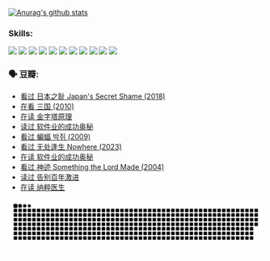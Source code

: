 
[![Anurag's github stats](https://github-readme-stats.vercel.app/api?username=w940853815)](https://github.com/anuraghazra/github-readme-stats)

### Skills:

<code><img height="32" src="https://cdn.jsdelivr.net/npm/simple-icons@v5/icons/python.svg"></code>
<code><img height="32" src="https://cdn.jsdelivr.net/npm/simple-icons@v5/icons/javascript.svg"></code>
<code><img height="32" src="https://cdn.jsdelivr.net/npm/simple-icons@v5/icons/django.svg"></code>
<code><img height="32" src="https://cdn.jsdelivr.net/npm/simple-icons@v5/icons/flask.svg"></code>
<code><img height="32" src="https://cdn.jsdelivr.net/npm/simple-icons@v5/icons/vuetify.svg"></code>
<code><img height="32" src="https://cdn.jsdelivr.net/npm/simple-icons@v5/icons/git.svg"></code>
<code><img height="32" src="https://cdn.jsdelivr.net/npm/simple-icons@v5/icons/docker.svg"></code>
<code><img height="32" src="https://cdn.jsdelivr.net/npm/simple-icons@v5/icons/postgresql.svg"></code>
<code><img height="32" src="https://cdn.jsdelivr.net/npm/simple-icons@v5/icons/elasticsearch.svg"></code>
<code><img height="32" src="https://cdn.jsdelivr.net/npm/simple-icons@v5/icons/macos.svg"></code>
<code><img height="32" src="https://cdn.jsdelivr.net/npm/simple-icons@v5/icons/linux.svg"></code>

### 🗣 豆瓣:

<!-- DOUBAN-ACTIVITIES:START -->
- [看过 日本之耻 Japan's Secret Shame‎ (2018)](https://www.douban.com/people/136069238/status/4431579101/?_i=00374541)
- [在看 三国‎ (2010)](https://www.douban.com/people/136069238/status/4430559482/?_i=00374541)
- [在读 金字塔原理](https://www.douban.com/people/136069238/status/4424812753/?_i=00374541)
- [读过 软件业的成功奥秘](https://www.douban.com/people/136069238/status/4424809958/?_i=00374541)
- [看过 蝙蝠 박쥐‎ (2009)](https://www.douban.com/people/136069238/status/4422787315/?_i=00374541)
- [看过 无处逢生 Nowhere‎ (2023)](https://www.douban.com/people/136069238/status/4416454713/?_i=00374541)
- [在读 软件业的成功奥秘](https://www.douban.com/people/136069238/status/4414815312/?_i=00374541)
- [看过 神迹 Something the Lord Made‎ (2004)](https://www.douban.com/people/136069238/status/4409691983/?_i=00374541)
- [读过 告别百年激进](https://www.douban.com/people/136069238/status/4406414036/?_i=00374541)
- [在读 纳粹医生](https://www.douban.com/people/136069238/status/4406413750/?_i=00374541)
<!-- DOUBAN-ACTIVITIES:END -->


![Snake animation](https://raw.githubusercontent.com/w940853815/w940853815/output/github-contribution-grid-snake.svg)

<!--
**w940853815/w940853815** is a ✨ _special_ ✨ repository because its `README.md` (this file) appears on your GitHub profile.

Here are some ideas to get you started:

- 🔭 I’m currently working on ...
- 🌱 I’m currently learning ...
- 👯 I’m looking to collaborate on ...
- 🤔 I’m looking for help with ...
- 💬 Ask me about ...
- 📫 How to reach me: ...
- 😄 Pronouns: ...
- ⚡ Fun fact: ...
-->

